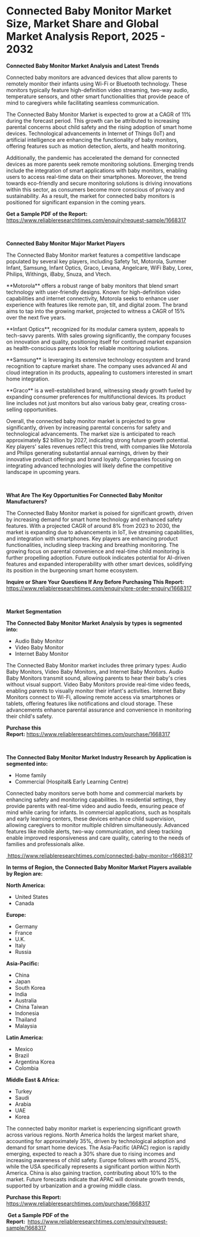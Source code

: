 <p><h1>Connected Baby Monitor Market Size, Market Share and Global Market Analysis Report, 2025 - 2032</h1></p><p><strong>Connected Baby Monitor Market Analysis and Latest Trends</strong></p>
<p><p>Connected baby monitors are advanced devices that allow parents to remotely monitor their infants using Wi-Fi or Bluetooth technology. These monitors typically feature high-definition video streaming, two-way audio, temperature sensors, and other smart functionalities that provide peace of mind to caregivers while facilitating seamless communication.</p><p>The Connected Baby Monitor Market is expected to grow at a CAGR of 11% during the forecast period. This growth can be attributed to increasing parental concerns about child safety and the rising adoption of smart home devices. Technological advancements in Internet of Things (IoT) and artificial intelligence are enhancing the functionality of baby monitors, offering features such as motion detection, alerts, and health monitoring.</p><p>Additionally, the pandemic has accelerated the demand for connected devices as more parents seek remote monitoring solutions. Emerging trends include the integration of smart applications with baby monitors, enabling users to access real-time data on their smartphones. Moreover, the trend towards eco-friendly and secure monitoring solutions is driving innovations within this sector, as consumers become more conscious of privacy and sustainability. As a result, the market for connected baby monitors is positioned for significant expansion in the coming years.</p></p>
<p><strong>Get a Sample PDF of the Report:&nbsp;</strong> <a href="https://www.reliableresearchtimes.com/enquiry/request-sample/1668317?utm_campaign=2761&utm_medium=2&utm_source=Github&utm_content=ia&utm_term=19042025&utm_id=connected-baby-monitor">https://www.reliableresearchtimes.com/enquiry/request-sample/1668317</a></p>
<p>&nbsp;</p>
<p><strong>Connected Baby Monitor Major Market Players</strong></p>
<p><p>The Connected Baby Monitor market features a competitive landscape populated by several key players, including Safety 1st, Motorola, Summer Infant, Samsung, Infant Optics, Graco, Levana, Angelcare, WiFi Baby, Lorex, Philips, Withings, iBaby, Snuza, and Vtech. </p><p>**Motorola** offers a robust range of baby monitors that blend smart technology with user-friendly designs. Known for high-definition video capabilities and internet connectivity, Motorola seeks to enhance user experience with features like remote pan, tilt, and digital zoom. The brand aims to tap into the growing market, projected to witness a CAGR of 15% over the next five years.</p><p>**Infant Optics**, recognized for its modular camera system, appeals to tech-savvy parents. With sales growing significantly, the company focuses on innovation and quality, positioning itself for continued market expansion as health-conscious parents look for reliable monitoring solutions.</p><p>**Samsung** is leveraging its extensive technology ecosystem and brand recognition to capture market share. The company uses advanced AI and cloud integration in its products, appealing to customers interested in smart home integration.</p><p>**Graco** is a well-established brand, witnessing steady growth fueled by expanding consumer preferences for multifunctional devices. Its product line includes not just monitors but also various baby gear, creating cross-selling opportunities.</p><p>Overall, the connected baby monitor market is projected to grow significantly, driven by increasing parental concerns for safety and technological advancements. The market size is anticipated to reach approximately $2 billion by 2027, indicating strong future growth potential. Key players' sales revenues reflect this trend, with companies like Motorola and Philips generating substantial annual earnings, driven by their innovative product offerings and brand loyalty. Companies focusing on integrating advanced technologies will likely define the competitive landscape in upcoming years.</p></p>
<p>&nbsp;</p>
<p><strong>What Are The Key Opportunities For Connected Baby Monitor Manufacturers?</strong></p>
<p><p>The Connected Baby Monitor market is poised for significant growth, driven by increasing demand for smart home technology and enhanced safety features. With a projected CAGR of around 8% from 2023 to 2030, the market is expanding due to advancements in IoT, live streaming capabilities, and integration with smartphones. Key players are enhancing product functionalities, including sleep tracking and breathing monitoring. The growing focus on parental convenience and real-time child monitoring is further propelling adoption. Future outlook indicates potential for AI-driven features and expanded interoperability with other smart devices, solidifying its position in the burgeoning smart home ecosystem.</p></p>
<p><strong>Inquire or Share Your Questions If Any Before Purchasing This Report:</strong> <a href="https://www.reliableresearchtimes.com/enquiry/pre-order-enquiry/1668317?utm_campaign=2761&utm_medium=2&utm_source=Github&utm_content=ia&utm_term=19042025&utm_id=connected-baby-monitor">https://www.reliableresearchtimes.com/enquiry/pre-order-enquiry/1668317</a></p>
<p>&nbsp;</p>
<p><strong>Market Segmentation</strong></p>
<p><strong>The Connected Baby Monitor Market Analysis by types is segmented into:</strong></p>
<p><ul><li>Audio Baby Monitor</li><li>Video Baby Monitor</li><li>Internet Baby Monitor</li></ul></p>
<p><p>The Connected Baby Monitor market includes three primary types: Audio Baby Monitors, Video Baby Monitors, and Internet Baby Monitors. Audio Baby Monitors transmit sound, allowing parents to hear their baby's cries without visual support. Video Baby Monitors provide real-time video feeds, enabling parents to visually monitor their infant's activities. Internet Baby Monitors connect to Wi-Fi, allowing remote access via smartphones or tablets, offering features like notifications and cloud storage. These advancements enhance parental assurance and convenience in monitoring their child's safety.</p></p>
<p><strong>Purchase this Report:&nbsp;</strong><a href="https://www.reliableresearchtimes.com/purchase/1668317?utm_campaign=2761&utm_medium=2&utm_source=Github&utm_content=ia&utm_term=19042025&utm_id=connected-baby-monitor">https://www.reliableresearchtimes.com/purchase/1668317</a></p>
<p>&nbsp;</p>
<p><strong>The Connected Baby Monitor Market Industry Research by Application is segmented into:</strong></p>
<p><ul><li>Home family</li><li>Commercial (Hospital& Early Learning Centre)</li></ul></p>
<p><p>Connected baby monitors serve both home and commercial markets by enhancing safety and monitoring capabilities. In residential settings, they provide parents with real-time video and audio feeds, ensuring peace of mind while caring for infants. In commercial applications, such as hospitals and early learning centers, these devices enhance child supervision, allowing caregivers to monitor multiple children simultaneously. Advanced features like mobile alerts, two-way communication, and sleep tracking enable improved responsiveness and care quality, catering to the needs of families and professionals alike.</p></p>
<p><a href="https://www.reliableresearchtimes.com/connected-baby-monitor-r1668317?utm_campaign=2761&utm_medium=2&utm_source=Github&utm_content=ia&utm_term=19042025&utm_id=connected-baby-monitor">&nbsp;https://www.reliableresearchtimes.com/connected-baby-monitor-r1668317</a></p>
<p><strong>In terms of Region, the Connected Baby Monitor Market Players available by Region are:</strong></p>
<p>
    <p> <strong> North America: </strong>
        <ul>
            <li>United States</li>
            <li>Canada</li>
        </ul>
        </p> 
    <p> <strong> Europe: </strong>
        <ul>
            <li>Germany</li>
            <li>France</li>
            <li>U.K.</li>
            <li>Italy</li>
            <li>Russia</li>
        </ul>
        </p> 
    <p> <strong> Asia-Pacific: </strong>
        <ul>
            <li>China</li>
            <li>Japan</li>
            <li>South Korea</li>
            <li>India</li>
            <li>Australia</li>
            <li>China Taiwan</li>
            <li>Indonesia</li>
            <li>Thailand</li>
            <li>Malaysia</li>
        </ul>
        </p> 
    <p> <strong> Latin America: </strong>
        <ul>
            <li>Mexico</li>
            <li>Brazil</li>
            <li>Argentina Korea</li>
            <li>Colombia</li>
        </ul>
        </p> 
    <p> <strong> Middle East & Africa: </strong>
        <ul>
            <li>Turkey</li>
            <li>Saudi</li>
            <li>Arabia</li>
            <li>UAE</li>
            <li>Korea</li>
        </ul>
    </p>
    </p>
<p><p>The connected baby monitor market is experiencing significant growth across various regions. North America holds the largest market share, accounting for approximately 35%, driven by technological adoption and demand for smart home devices. The Asia-Pacific (APAC) region is rapidly emerging, expected to reach a 30% share due to rising incomes and increasing awareness of child safety. Europe follows with around 25%, while the USA specifically represents a significant portion within North America. China is also gaining traction, contributing about 10% to the market. Future forecasts indicate that APAC will dominate growth trends, supported by urbanization and a growing middle class.</p></p>
<p><strong>Purchase this Report: </strong><a href="https://www.reliableresearchtimes.com/purchase/1668317?utm_campaign=2761&utm_medium=2&utm_source=Github&utm_content=ia&utm_term=19042025&utm_id=connected-baby-monitor">https://www.reliableresearchtimes.com/purchase/1668317</a></p>
<p>&nbsp;<strong>Get a Sample PDF of the Report:&nbsp;&nbsp;</strong><a href="https://www.reliableresearchtimes.com/enquiry/request-sample/1668317?utm_campaign=2761&utm_medium=2&utm_source=Github&utm_content=ia&utm_term=19042025&utm_id=connected-baby-monitor">https://www.reliableresearchtimes.com/enquiry/request-sample/1668317</a></p>
<p><strong></strong></p>
<p><p></p><p></p><p></p></p>